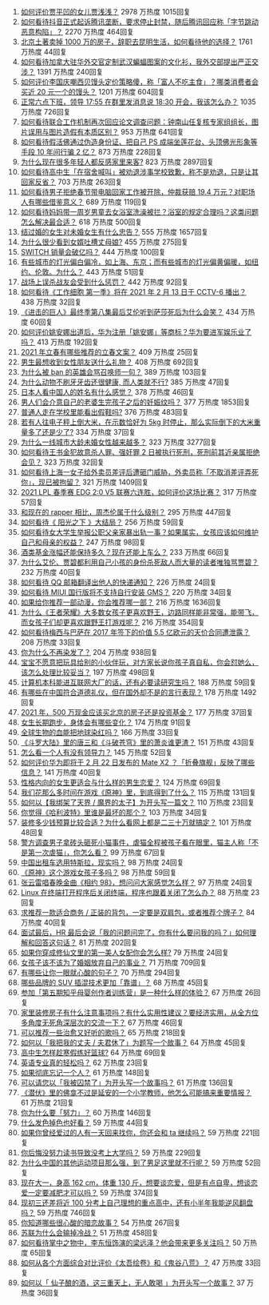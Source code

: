 1. [如何评价贾平凹的女儿贾浅浅？](https://www.zhihu.com/question/442000334) 2978 万热度 1015回复
1. [如何看待抖音正式起诉腾讯垄断，要求停止封禁，随后腾讯回应称「字节跳动恶意构陷」？](https://www.zhihu.com/question/442521071) 2270 万热度 464回复
1. [北京土著卖掉 1000 万的房子，辞职去昆明生活，如何看待他的选择？](https://www.zhihu.com/question/442526187) 1761 万热度 44回复
1. [如何看待加拿大驻华外交官定制武汉蝙蝠图案的文化衫，我外交部提出严正交涉？](https://www.zhihu.com/question/442335099) 1391 万热度 240回复
1. [如何评价李国庆嘲西贝馒头定价策略傻，称「富人不吃主食」？哪类消费者会买近 20 元一个的馒头？](https://www.zhihu.com/question/442312222) 1201 万热度 604回复
1. [正常六点下班，领导 17:55 在群里发消息说 18:30 开会，我该怎么办？](https://www.zhihu.com/question/441394605) 1035 万热度 726回复
1. [如何看待联合工作机制再次回应论文调查问题：钟南山任复核专家组组长，图片误用与图片造假有本质区别？](https://www.zhihu.com/question/442476845) 953 万热度 641回复
1. [如何看待假活佛通过伪造身份证、把自己 PS 成端坐莲花台、头顶佛光形象等手段 10 年间行骗 2 亿？](https://www.zhihu.com/question/442441769) 873 万热度 228回复
1. [为什么现在很多年轻人都反感家里来客?](https://www.zhihu.com/question/337487629) 823 万热度 2897回复
1. [如何看待高中生「在宿舍喊叫」被劝退涉事学校致歉，称不是劝退，只是让其回家反省？](https://www.zhihu.com/question/442442248) 703 万热度 263回复
1. [如何看待男子拒绝春节带电脑回家工作被开除，仲裁获赔 19.4 万元？对职场人有哪些借鉴意义？](https://www.zhihu.com/question/442393018) 689 万热度 119回复
1. [如何看待妈妈带一周岁男童去女浴室洗澡被拦？浴室的规定合理吗？这类问题怎么解决最合适？](https://www.zhihu.com/question/442189179) 618 万热度 500回复
1. [结过婚的女生对未婚女生有什么忠告？](https://www.zhihu.com/question/429392239) 555 万热度 1657回复
1. [为什么很少看到女婿吐槽丈母娘?](https://www.zhihu.com/question/408049742) 455 万热度 275回复
1. [SWITCH 销量会破亿吗？](https://www.zhihu.com/question/266492999) 444 万热度 100回复
1. [有些城市的灯光偏白偏冷，如上海、东京；而有些城市的灯光偏黄偏暖，如纽约、伦敦。为什么？](https://www.zhihu.com/question/441971760) 443 万热度 51回复
1. [战场上误杀战友会受到什么惩罚？](https://www.zhihu.com/question/441662784) 442 万热度 92回复
1. [如何看待《工作细胞 第一季》将在 2021 年 2 月 13 日于 CCTV-6 播出？](https://www.zhihu.com/question/440667670) 438 万热度 32回复
1. [《进击的巨人》最终季第八集最后艾伦听到萨莎死后为什么会笑？](https://www.zhihu.com/question/442272077) 434 万热度 60回复
1. [如何评价姚安娜出道后，华为注册「姚安娜」等商标？华为要进军娱乐业了吗？](https://www.zhihu.com/question/442450981) 413 万热度 192回复
1. [2021 年立春有哪些推荐的立春文案？](https://www.zhihu.com/question/441616558) 409 万热度 25回复
1. [男生最想收到女性朋友送什么礼物？](https://www.zhihu.com/question/25312138) 408 万热度 692回复
1. [为什么被 ban 的英雄会骂召唤师一句？](https://www.zhihu.com/question/435413809) 389 万热度 103回复
1. [为什么动物不刷牙牙齿还很健康, 而人类就不行?](https://www.zhihu.com/question/441912478) 385 万热度 47回复
1. [日本人看中国人的姓名有什么感觉？](https://www.zhihu.com/question/433563472) 378 万热度 46回复
1. [男人们会介意自己的老婆生完孩子之后的妊娠纹吗？](https://www.zhihu.com/question/366941403) 377 万热度 1853回复
1. [普通人走在学校里能看出假鞋吗?](https://www.zhihu.com/question/436551907) 376 万热度 483回复
1. [若有人往电子秤上倒大米，在示数恰好为 5kg 时停止，那么实际倒下的大米重量多了还是少了?](https://www.zhihu.com/question/440951244) 334 万热度 37回复
1. [为什么一线城市大龄未婚女性越来越多？](https://www.zhihu.com/question/313988752) 323 万热度 3277回复
1. [如何看待王书金犯故意杀人罪、强奸罪 2 日被执行死刑，死刑前其近亲属拒绝会见？](https://www.zhihu.com/question/442446974) 323 万热度 32回复
1. [如何看待上海一女子给外卖员差评后遭砸门威胁，外卖员称「不取消差评弄死你」，现已被拘留？](https://www.zhihu.com/question/442338887) 321 万热度 1409回复
1. [2021 LPL 春季赛 EDG 2:0 V5 联赛六连胜，如何评价这场比赛？](https://www.zhihu.com/question/442530670) 317 万热度 57回复
1. [和现在的 rapper 相比，周杰伦属于什么级别？](https://www.zhihu.com/question/323344003) 295 万热度 447回复
1. [如何看待《 阳光之下 》大结局？](https://www.zhihu.com/question/442399781) 256 万热度 59回复
1. [如何看待女大学生举报公职父亲家暴出轨一事？如果属实，女孩应该如何维护自己和母亲的权益？](https://www.zhihu.com/question/442399311) 247 万热度 98回复
1. [酒类基金涨幅还能保持多久？现在还能上车么？](https://www.zhihu.com/question/441868177) 233 万热度 66回复
1. [为什么艾伦、贾碧都利用自己小孩的身份杀死敌人而大量的读者唯独骂贾碧？](https://www.zhihu.com/question/442445064) 232 万热度 40回复
1. [如何看待 QQ 邮箱翻译出他人的快递通知？](https://www.zhihu.com/question/441673950) 226 万热度 24回复
1. [如何看待 MIUI 国行版将不支持自行安装 GMS？](https://www.zhihu.com/question/442452833) 220 万热度 34回复
1. [如果给你推荐一部动漫，你会推荐哪一部？](https://www.zhihu.com/question/436814482) 216 万热度 1636回复
1. [为什么《王者荣耀》大多数女孩子更喜欢野王，边路同样能非常强，能带飞，而女孩子们却更喜欢跟野王打游戏呢？](https://www.zhihu.com/question/435316570) 216 万热度 354回复
1. [如何看待梅西与巴萨在 2017 年签下的价值 5.5 亿欧元的天价合同遭泄露？](https://www.zhihu.com/question/442268429) 208 万热度 33回复
1. [你为什么不再染发了？](https://www.zhihu.com/question/353044186) 204 万热度 938回复
1. [宝宝不愿意把玩具给别的小伙伴玩，对方家长说你孩子真自私，你会怼她么，该怎么处理比较妥当？](https://www.zhihu.com/question/441144163) 197 万热度 498回复
1. [计算机本科能进互联网大厂的话，还有必要读研究生吗？](https://www.zhihu.com/question/442190265) 188 万热度 59回复
1. [有哪些在中国符合道德礼仪，但在国外却不是的言行表现？](https://www.zhihu.com/question/277214294) 178 万热度 1492回复
1. [2021 年，500 万现金应该买北京的房子还是投资基金？](https://www.zhihu.com/question/442346847) 177 万热度 37回复
1. [女生长期跑步，身体会有哪些变化？](https://www.zhihu.com/question/437451880) 174 万热度 91回复
1. [全球生物的血能把地球染红吗？](https://www.zhihu.com/question/440344832) 166 万热度 33回复
1. [《斗罗大陆》里的唐三和《斗破苍穹》里的萧炎谁更渣？](https://www.zhihu.com/question/419849232) 151 万热度 43回复
1. [怎么看一个人有没有领导力？](https://www.zhihu.com/question/430981016) 145 万热度 52回复
1. [如何评价华为即将于 2 月 22 日发布的 Mate X2 ？「折叠旗舰」反映了哪些信息？](https://www.zhihu.com/question/442455155) 141 万热度 40回复
1. [性格内向的女生更适合与什么样的男生恋爱？](https://www.zhihu.com/question/411010171) 124 万热度 69回复
1. [我们花那么多时间在游戏《原神》里，到底得到了什么？](https://www.zhihu.com/question/432100286) 115 万热度 131回复
1. [如何以【我绑架了天界 / 魔界的太子】为开头写一篇文？](https://www.zhihu.com/question/440933441) 110 万热度 23回复
1. [你觉得《哈利波特》里谁是最坏的那个？](https://www.zhihu.com/question/441616841) 103 万热度 34回复
1. [装修多少钱预算比较合适？为什么看网上都是二三十万就搞定？](https://www.zhihu.com/question/441287480) 101 万热度 48回复
1. [警方调查男子拿砖头砸死小猫事件，虐猫全程被孩子看在眼里，猫主人称「不是第一次虐猫」，你怎么看？](https://www.zhihu.com/question/442450959) 99 万热度 67回复
1. [中国出租车选用特斯拉，现实吗？](https://www.zhihu.com/question/438817967) 98 万热度 24回复
1. [《原神》这个游戏女孩子多吗？](https://www.zhihu.com/question/442185825) 98 万热度 59回复
1. [张云雷唱春晚金曲《相约 98》，想问问大家感觉怎么样？](https://www.zhihu.com/question/442367669) 97 万热度 24回复
1. [Linux 在终端打开程序后关闭终端，程序也跟着关闭了怎么办？](https://www.zhihu.com/question/442188249) 88 万热度 23回复
1. [求推荐一款适合商务 / 正装的背包，一定要是双肩包，或者推荐个牌子？](https://www.zhihu.com/question/33259771) 84 万热度 40回复
1. [面试最后，HR 最后会说「我的问题问完了，你有什么要问我的吗？」如何理解和回答这句话？](https://www.zhihu.com/question/29904997) 81 万热度 202回复
1. [如果你穿成修仙文里的第一美人女配你会怎么样?](https://www.zhihu.com/question/411359114) 79 万热度 24回复
1. [女孩子该不该为了婚姻放弃自己的事业？](https://www.zhihu.com/question/437698932) 71 万热度 709回复
1. [有哪些让你一眼就心酸的句子？](https://www.zhihu.com/question/362221642) 70 万热度 294回复
1. [哪些品牌的 SUV 插混技术更加「靠谱」？](https://www.zhihu.com/question/442483884) 68 万热度 45回复
1. [参加「第五期知乎母婴创作者训练营」是一种什么样的体验？](https://www.zhihu.com/question/442512809) 67 万热度 26回复
1. [家里装修房子有什么注意事项吗？有什么实用性建议？要经济实用，从全方位多角度无死角深层次的交流一下？](https://www.zhihu.com/question/430085434) 67 万热度 46回复
1. [可以推荐一些治愈又好听的歌吗？](https://www.zhihu.com/question/440781439) 65 万热度 218回复
1. [如何以「我把我的丈夫 / 夫君休了」为题写一个故事？](https://www.zhihu.com/question/435344054) 64 万热度 45回复
1. [高中生怎样趁寒假练好篮球?](https://www.zhihu.com/question/437542888) 64 万热度 69回复
1. [英语专业真的轻松吗？](https://www.zhihu.com/question/441457128) 62 万热度 23回复
1. [如果彻底忘记一个人？](https://www.zhihu.com/question/440549895) 61 万热度 148回复
1. [可以请您以「我被囚禁了」为开头写一个故事吗？](https://www.zhihu.com/question/399229535) 61 万热度 136回复
1. [《潜伏》里的佛龛不过是延安的一个小学教师，他怎么可能搞来重要情报？](https://www.zhihu.com/question/439123636) 61 万热度 21回复
1. [你为什么要「努力」？](https://www.zhihu.com/question/441844189) 60 万热度 146回复
1. [什么发色掉色也好看？](https://www.zhihu.com/question/376168141) 59 万热度 44回复
1. [如果你曾经爱过的人有一天回来找你，你还会和 ta 继续吗？](https://www.zhihu.com/question/441718033) 59 万热度 221回复
1. [你后悔没努力读书导致没考上大学吗？](https://www.zhihu.com/question/441208345) 59 万热度 229回复
1. [为什么中国的其他运动项目那么强，到了男足这里就不行呢？](https://www.zhihu.com/question/414037344) 59 万热度 52回复
1. [现在大一，身高 162 cm，体重 130 斤，想要谈恋爱，但是有点自卑，想谈恋爱一定要减肥才可以吗？](https://www.zhihu.com/question/440245202) 59 万热度 374回复
1. [现初三还差将近 100 分考上自己理想的重点高中，还有小半年我能逆风翻盘吗？](https://www.zhihu.com/question/436348613) 59 万热度 746回复
1. [你知道哪些很心酸的暗恋故事？](https://www.zhihu.com/question/427167729) 54 万热度 267回复
1. [苏联为什么会输掉冷战？](https://www.zhihu.com/question/434205449) 51 万热度 458回复
1. [如何看待掌中之物中，李东恒饰演的梁远泽？他会带来更多关注吗？](https://www.zhihu.com/question/379629339) 50 万热度 65回复
1. [如何从各个方面综合对比评价《太吾绘卷》和《鬼谷八荒》？](https://www.zhihu.com/question/442111017) 47 万热度 33回复
1. [如何以「 仙子酿的酒，这三重天上，无人敢喝 」为开头写一个故事？](https://www.zhihu.com/question/440893679) 37 万热度 36回复
